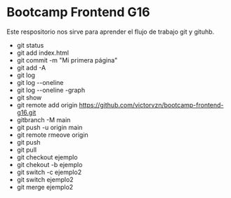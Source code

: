 # Bootcamp Frontend G16

Este respositorio nos sirve para aprender el flujo de trabajo git y gituhb.

- git status
- git add index.html
- git commit -m "Mi primera página"
- git add -A
- git log
- git log --oneline
- git log --oneline -graph
- git show
- git remote add origin https://github.com/victorvzn/bootcamp-frontend-g16.git
- gitbranch -M main
- git push -u origin main
- git remote rmeove origin
- git push
- git pull
- git checkout ejemplo
- git chekout -b ejemplo
- git switch -c ejemplo2
- git switch ejemplo2
- git merge ejemplo2
